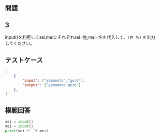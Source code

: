 ## 問題
## 3

input()を利用してsei,meiにそれぞれsei=姓,mei=名を代入して、`(姓 名)` を出力してください。

## テストケース

```json
[
	{
		"input": ["yamamoto","goro"],
		"output": ["yamamoto goro"]
  	},
]
```

## 模範回答
```python
sei = input()
mei = input()
print(sei +" "+ mei)
```